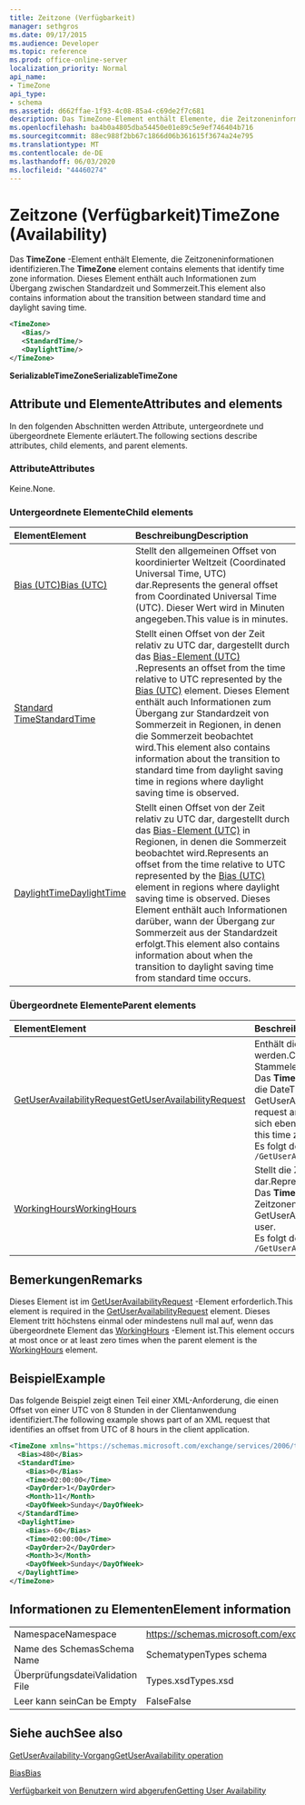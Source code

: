 ```yaml
---
title: Zeitzone (Verfügbarkeit)
manager: sethgros
ms.date: 09/17/2015
ms.audience: Developer
ms.topic: reference
ms.prod: office-online-server
localization_priority: Normal
api_name:
- TimeZone
api_type:
- schema
ms.assetid: d662ffae-1f93-4c08-85a4-c69de2f7c681
description: Das TimeZone-Element enthält Elemente, die Zeitzoneninformationen identifizieren. Dieses Element enthält auch Informationen zum Übergang zwischen Standardzeit und Sommerzeit.
ms.openlocfilehash: ba4b0a4805dba54450e01e89c5e9ef746404b716
ms.sourcegitcommit: 88ec988f2bb67c1866d06b361615f3674a24e795
ms.translationtype: MT
ms.contentlocale: de-DE
ms.lasthandoff: 06/03/2020
ms.locfileid: "44460274"
---
```

# <a name="timezone-availability"></a><span data-ttu-id="a51e5-104">Zeitzone (Verfügbarkeit)</span><span class="sxs-lookup"><span data-stu-id="a51e5-104">TimeZone (Availability)</span></span>

<span data-ttu-id="a51e5-105">Das **TimeZone** -Element enthält Elemente, die Zeitzoneninformationen identifizieren.</span><span class="sxs-lookup"><span data-stu-id="a51e5-105">The **TimeZone** element contains elements that identify time zone information.</span></span> <span data-ttu-id="a51e5-106">Dieses Element enthält auch Informationen zum Übergang zwischen Standardzeit und Sommerzeit.</span><span class="sxs-lookup"><span data-stu-id="a51e5-106">This element also contains information about the transition between standard time and daylight saving time.</span></span> 
  
```xml
<TimeZone>
   <Bias/>
   <StandardTime/>
   <DaylightTime/>
</TimeZone>
```

 <span data-ttu-id="a51e5-107">**SerializableTimeZone**</span><span class="sxs-lookup"><span data-stu-id="a51e5-107">**SerializableTimeZone**</span></span>
## <a name="attributes-and-elements"></a><span data-ttu-id="a51e5-108">Attribute und Elemente</span><span class="sxs-lookup"><span data-stu-id="a51e5-108">Attributes and elements</span></span>

<span data-ttu-id="a51e5-109">In den folgenden Abschnitten werden Attribute, untergeordnete und übergeordnete Elemente erläutert.</span><span class="sxs-lookup"><span data-stu-id="a51e5-109">The following sections describe attributes, child elements, and parent elements.</span></span>
  
### <a name="attributes"></a><span data-ttu-id="a51e5-110">Attribute</span><span class="sxs-lookup"><span data-stu-id="a51e5-110">Attributes</span></span>

<span data-ttu-id="a51e5-111">Keine.</span><span class="sxs-lookup"><span data-stu-id="a51e5-111">None.</span></span>
  
### <a name="child-elements"></a><span data-ttu-id="a51e5-112">Untergeordnete Elemente</span><span class="sxs-lookup"><span data-stu-id="a51e5-112">Child elements</span></span>

|<span data-ttu-id="a51e5-113">**Element**</span><span class="sxs-lookup"><span data-stu-id="a51e5-113">**Element**</span></span>|<span data-ttu-id="a51e5-114">**Beschreibung**</span><span class="sxs-lookup"><span data-stu-id="a51e5-114">**Description**</span></span>|
|:-----|:-----|
|[<span data-ttu-id="a51e5-115">Bias (UTC)</span><span class="sxs-lookup"><span data-stu-id="a51e5-115">Bias (UTC)</span></span>](bias-utc.md) <br/> |<span data-ttu-id="a51e5-116">Stellt den allgemeinen Offset von koordinierter Weltzeit (Coordinated Universal Time, UTC) dar.</span><span class="sxs-lookup"><span data-stu-id="a51e5-116">Represents the general offset from Coordinated Universal Time (UTC).</span></span> <span data-ttu-id="a51e5-117">Dieser Wert wird in Minuten angegeben.</span><span class="sxs-lookup"><span data-stu-id="a51e5-117">This value is in minutes.</span></span>  <br/> |
|[<span data-ttu-id="a51e5-118">Standard Time</span><span class="sxs-lookup"><span data-stu-id="a51e5-118">StandardTime</span></span>](standardtime.md) <br/> |<span data-ttu-id="a51e5-119">Stellt einen Offset von der Zeit relativ zu UTC dar, dargestellt durch das [Bias-Element (UTC)](bias-utc.md) .</span><span class="sxs-lookup"><span data-stu-id="a51e5-119">Represents an offset from the time relative to UTC represented by the [Bias (UTC)](bias-utc.md) element.</span></span> <span data-ttu-id="a51e5-120">Dieses Element enthält auch Informationen zum Übergang zur Standardzeit von Sommerzeit in Regionen, in denen die Sommerzeit beobachtet wird.</span><span class="sxs-lookup"><span data-stu-id="a51e5-120">This element also contains information about the transition to standard time from daylight saving time in regions where daylight saving time is observed.</span></span>  <br/> |
|[<span data-ttu-id="a51e5-121">DaylightTime</span><span class="sxs-lookup"><span data-stu-id="a51e5-121">DaylightTime</span></span>](daylighttime.md) <br/> |<span data-ttu-id="a51e5-122">Stellt einen Offset von der Zeit relativ zu UTC dar, dargestellt durch das [Bias-Element (UTC)](bias-utc.md) in Regionen, in denen die Sommerzeit beobachtet wird.</span><span class="sxs-lookup"><span data-stu-id="a51e5-122">Represents an offset from the time relative to UTC represented by the [Bias (UTC)](bias-utc.md) element in regions where daylight saving time is observed.</span></span> <span data-ttu-id="a51e5-123">Dieses Element enthält auch Informationen darüber, wann der Übergang zur Sommerzeit aus der Standardzeit erfolgt.</span><span class="sxs-lookup"><span data-stu-id="a51e5-123">This element also contains information about when the transition to daylight saving time from standard time occurs.</span></span>  <br/> |
   
### <a name="parent-elements"></a><span data-ttu-id="a51e5-124">Übergeordnete Elemente</span><span class="sxs-lookup"><span data-stu-id="a51e5-124">Parent elements</span></span>

|<span data-ttu-id="a51e5-125">**Element**</span><span class="sxs-lookup"><span data-stu-id="a51e5-125">**Element**</span></span>|<span data-ttu-id="a51e5-126">**Beschreibung**</span><span class="sxs-lookup"><span data-stu-id="a51e5-126">**Description**</span></span>|
|:-----|:-----|
|[<span data-ttu-id="a51e5-127">GetUserAvailabilityRequest</span><span class="sxs-lookup"><span data-stu-id="a51e5-127">GetUserAvailabilityRequest</span></span>](getuseravailabilityrequest.md) <br/> |<span data-ttu-id="a51e5-128">Enthält die Argumente, die zum Abrufen von Informationen zur Benutzerverfügbarkeit verwendet werden.</span><span class="sxs-lookup"><span data-stu-id="a51e5-128">Contains the arguments used to obtain user availability information.</span></span> <span data-ttu-id="a51e5-129">Dies ist ein Stammelement.</span><span class="sxs-lookup"><span data-stu-id="a51e5-129">This is a root element.</span></span>  <br/> <span data-ttu-id="a51e5-130">Das **TimeZone** -Element in der GetUserAvailabilityRequest-Nachricht stellt die Zeitzone dar, in der die DateTime-Werte in der Anforderung angegeben werden.</span><span class="sxs-lookup"><span data-stu-id="a51e5-130">The **TimeZone** element in the GetUserAvailabilityRequest message represents the time zone in which the DateTime values in the request are specified.</span></span> <span data-ttu-id="a51e5-131">Die vom Verfügbarkeitsdienst zurückgegebenen DateTime-Werte befinden sich ebenfalls in dieser Zeitzone.</span><span class="sxs-lookup"><span data-stu-id="a51e5-131">The DateTime values returned by the Availability service are also in this time zone.</span></span>  <br/> <span data-ttu-id="a51e5-132">Es folgt der XPath für dieses Element:</span><span class="sxs-lookup"><span data-stu-id="a51e5-132">The following is the XPath to this element:</span></span>  <br/>  `/GetUserAvailabilityRequest` <br/> |
|[<span data-ttu-id="a51e5-133">WorkingHours</span><span class="sxs-lookup"><span data-stu-id="a51e5-133">WorkingHours</span></span>](workinghours-ex15websvcsotherref.md) <br/> |<span data-ttu-id="a51e5-134">Stellt die Zeitzoneneinstellungen und Arbeitszeiten für den angeforderten Postfachbenutzer dar.</span><span class="sxs-lookup"><span data-stu-id="a51e5-134">Represents the time zone settings and working hours for the requested mailbox user.</span></span>  <br/> <span data-ttu-id="a51e5-135">Das **TimeZone** -Element in der GetUserAvailabilityResponse-Nachricht stellt die Zeitzoneneinstellungen des angeforderten Postfachbenutzers dar.</span><span class="sxs-lookup"><span data-stu-id="a51e5-135">The **TimeZone** element in the GetUserAvailabilityResponse message represents the time zone settings of the requested mailbox user.</span></span>  <br/> <span data-ttu-id="a51e5-136">Es folgt der XPath für dieses Element:</span><span class="sxs-lookup"><span data-stu-id="a51e5-136">The following is the XPath to this element:</span></span>  <br/>  `/GetUserAvailabilityResponse/FreeBusyResponseArray/FreeBusyResponse/FreeBusyView/WorkingHours` <br/> |
   
## <a name="remarks"></a><span data-ttu-id="a51e5-137">Bemerkungen</span><span class="sxs-lookup"><span data-stu-id="a51e5-137">Remarks</span></span>

<span data-ttu-id="a51e5-138">Dieses Element ist im [GetUserAvailabilityRequest](getuseravailabilityrequest.md) -Element erforderlich.</span><span class="sxs-lookup"><span data-stu-id="a51e5-138">This element is required in the [GetUserAvailabilityRequest](getuseravailabilityrequest.md) element.</span></span> <span data-ttu-id="a51e5-139">Dieses Element tritt höchstens einmal oder mindestens null mal auf, wenn das übergeordnete Element das [WorkingHours](workinghours-ex15websvcsotherref.md) -Element ist.</span><span class="sxs-lookup"><span data-stu-id="a51e5-139">This element occurs at most once or at least zero times when the parent element is the [WorkingHours](workinghours-ex15websvcsotherref.md) element.</span></span> 
  
## <a name="example"></a><span data-ttu-id="a51e5-140">Beispiel</span><span class="sxs-lookup"><span data-stu-id="a51e5-140">Example</span></span>

<span data-ttu-id="a51e5-141">Das folgende Beispiel zeigt einen Teil einer XML-Anforderung, die einen Offset von einer UTC von 8 Stunden in der Clientanwendung identifiziert.</span><span class="sxs-lookup"><span data-stu-id="a51e5-141">The following example shows part of an XML request that identifies an offset from UTC of 8 hours in the client application.</span></span>
  
```XML
<TimeZone xmlns="https://schemas.microsoft.com/exchange/services/2006/types">
  <Bias>480</Bias>
  <StandardTime>
    <Bias>0</Bias>
    <Time>02:00:00</Time>
    <DayOrder>1</DayOrder>
    <Month>11</Month>
    <DayOfWeek>Sunday</DayOfWeek>
  </StandardTime>
  <DaylightTime>
    <Bias>-60</Bias>
    <Time>02:00:00</Time>
    <DayOrder>2</DayOrder>
    <Month>3</Month>
    <DayOfWeek>Sunday</DayOfWeek>
  </DaylightTime>
</TimeZone>
```

## <a name="element-information"></a><span data-ttu-id="a51e5-142">Informationen zu Elementen</span><span class="sxs-lookup"><span data-stu-id="a51e5-142">Element information</span></span>

|||
|:-----|:-----|
|<span data-ttu-id="a51e5-143">Namespace</span><span class="sxs-lookup"><span data-stu-id="a51e5-143">Namespace</span></span>  <br/> |https://schemas.microsoft.com/exchange/services/2006/types  <br/> |
|<span data-ttu-id="a51e5-144">Name des Schemas</span><span class="sxs-lookup"><span data-stu-id="a51e5-144">Schema Name</span></span>  <br/> |<span data-ttu-id="a51e5-145">Schematypen</span><span class="sxs-lookup"><span data-stu-id="a51e5-145">Types schema</span></span>  <br/> |
|<span data-ttu-id="a51e5-146">Überprüfungsdatei</span><span class="sxs-lookup"><span data-stu-id="a51e5-146">Validation File</span></span>  <br/> |<span data-ttu-id="a51e5-147">Types.xsd</span><span class="sxs-lookup"><span data-stu-id="a51e5-147">Types.xsd</span></span>  <br/> |
|<span data-ttu-id="a51e5-148">Leer kann sein</span><span class="sxs-lookup"><span data-stu-id="a51e5-148">Can be Empty</span></span>  <br/> |<span data-ttu-id="a51e5-149">False</span><span class="sxs-lookup"><span data-stu-id="a51e5-149">False</span></span>  <br/> |
   
## <a name="see-also"></a><span data-ttu-id="a51e5-150">Siehe auch</span><span class="sxs-lookup"><span data-stu-id="a51e5-150">See also</span></span>



[<span data-ttu-id="a51e5-151">GetUserAvailability-Vorgang</span><span class="sxs-lookup"><span data-stu-id="a51e5-151">GetUserAvailability operation</span></span>](getuseravailability-operation.md)
  
[<span data-ttu-id="a51e5-152">Bias</span><span class="sxs-lookup"><span data-stu-id="a51e5-152">Bias</span></span>](bias.md)


[<span data-ttu-id="a51e5-153">Verfügbarkeit von Benutzern wird abgerufen</span><span class="sxs-lookup"><span data-stu-id="a51e5-153">Getting User Availability</span></span>](https://msdn.microsoft.com/library/d4133fcb-9b0f-4e6b-aadf-a389da83516a%28Office.15%29.aspx)

